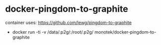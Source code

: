 # docker-pingdom-to-graphite

container uses: https://github.com/lewg/pingdom-to-graphite

* docker run -ti -v /data/.p2g/:/root/.p2g/ monotek/docker-pingdom-to-graphite
